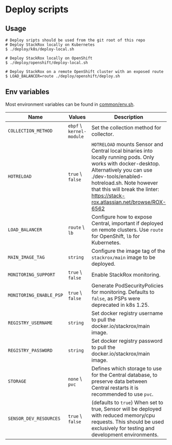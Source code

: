 # Deploy scripts

## Usage

```
# Deploy sripts should be used from the git root of this repo
# Deploy StackRox locally on Kubernetes
$ ./deploy/k8s/deploy-local.sh

# Deploy StackRox locally on OpenShift
$ ./deploy/openshift/deploy-local.sh

# Deploy StackRox on a remote OpenShift cluster with an exposed route
$ LOAD_BALANCER=route ./deploy/openshift/deploy.sh
```

## Env variables

Most environment variables can be found in [common/env.sh](common/env.sh).

| **Name**                | **Values**            | **Description**                                                                                                                                                            |
|-------------------------|-----------------------|----------------------------------------------------------------------------------------------------------------------------------------------------------------------------|
| `COLLECTION_METHOD`     | `ebpf`  \ `kernel-module` | Set the collection method for collector.                                                                                                                                   |
| `HOTRELOAD`             | `true`  \ `false`         | `HOTRELOAD` mounts Sensor and Central local binaries into locally running pods. Only works with docker-desktop.  Alternatively you can use ./dev-tools/enabled-hotreload.sh. Note however that this will break the linter: https://stack-rox.atlassian.net/browse/ROX-6562 |
| `LOAD_BALANCER`         | `route` \ `lb`            | Configure how to expose Central, important if deployed on remote clusters. Use `route` for OpenShift, `lb` for Kubernetes.                                                 |
| `MAIN_IMAGE_TAG`        | `string`                  | Configure the image tag of the `stackrox/main` image to be deployed.                                                                                                       |
| `MONITORING_SUPPORT`    | `true`  \ `false`         | Enable StackRox monitoring.                                                                                                                                                |
| `MONITORING_ENABLE_PSP` | `true` \ `false`          | Generate PodSecurityPolicies for monitoring. Defaults to `false`, as PSPs were deprecated in k8s 1.25. |
| `REGISTRY_USERNAME`     | `string`                  | Set docker registry username to pull the docker.io/stackrox/main image. |
| `REGISTRY_PASSWORD`     | `string`                  | Set docker registry password to pull the docker.io/stackrox/main image.  |
| `STORAGE`               | `none`  \ `pvc`           | Defines which storage to use for the Central database, to preserve data between Central restarts it is recommended to use `pvc`.                                                |
| `SENSOR_DEV_RESOURCES`  | `true`  \ `false`         | (defaults to `true`) When set to true, Sensor will be deployed with reduced memory/cpu requests. This should be used exclusively for testing and development environments.      |
